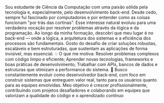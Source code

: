 Sou estudante de Ciência da Computação com uma paixão sólida pela tecnologia e, especialmente, pelo desenvolvimento back-end. Desde cedo, sempre fui fascinado por computadores e por entender como as coisas funcionam "por trás das cortinas". Esse interesse natural evoluiu para uma verdadeira vocação por resolver problemas através da lógica e da programação.
Ao longo da minha formação, descobri que meu lugar é no back-end — onde a lógica, a arquitetura dos sistemas e a eficiência dos processos são fundamentais. Gosto do desafio de criar soluções robustas, escaláveis e bem estruturadas, que sustentam as aplicações de forma invisível, mas essencial.
💡 O que me motiva:
Resolver problemas complexos com código limpo e eficiente;
Aprender novas tecnologias, frameworks e boas práticas de desenvolvimento;
Trabalhar com APIs, bancos de dados e estruturas que otimizam a performance do sistema.
🚀 Busco constantemente evoluir como desenvolvedor back-end, com foco em construir sistemas que entreguem valor real, tanto para os usuários quanto para as equipes envolvidas. Meu objetivo é crescer profissionalmente, contribuindo com projetos desafiadores e colaborando em equipes que valorizam a qualidade do código e o aprendizado contínuo
